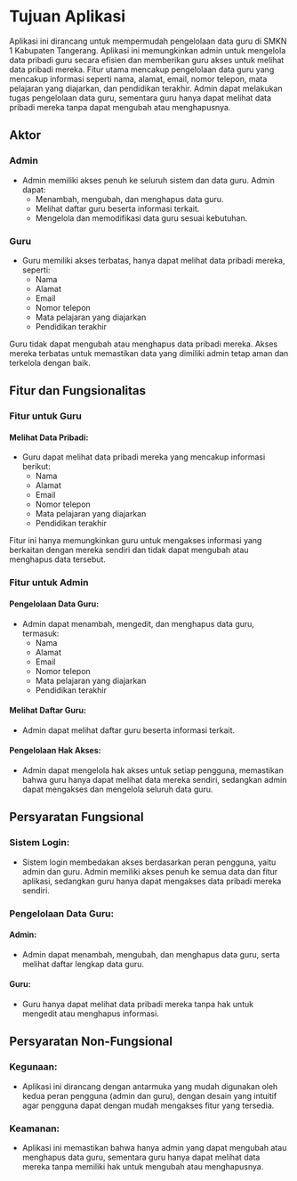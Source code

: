 # Tujuan Aplikasi
Aplikasi ini dirancang untuk mempermudah pengelolaan data guru di SMKN 1 Kabupaten Tangerang. Aplikasi ini memungkinkan admin untuk mengelola data pribadi guru secara efisien dan memberikan guru akses untuk melihat data pribadi mereka. Fitur utama mencakup pengelolaan data guru yang mencakup informasi seperti nama, alamat, email, nomor telepon, mata pelajaran yang diajarkan, dan pendidikan terakhir. Admin dapat melakukan tugas pengelolaan data guru, sementara guru hanya dapat melihat data pribadi mereka tanpa dapat mengubah atau menghapusnya.

## Aktor
### Admin
- Admin memiliki akses penuh ke seluruh sistem dan data guru. Admin dapat:
  - Menambah, mengubah, dan menghapus data guru.
  - Melihat daftar guru beserta informasi terkait.
  - Mengelola dan memodifikasi data guru sesuai kebutuhan.

### Guru
- Guru memiliki akses terbatas, hanya dapat melihat data pribadi mereka, seperti:
  - Nama
  - Alamat
  - Email
  - Nomor telepon
  - Mata pelajaran yang diajarkan
  - Pendidikan terakhir
  
Guru tidak dapat mengubah atau menghapus data pribadi mereka. Akses mereka terbatas untuk memastikan data yang dimiliki admin tetap aman dan terkelola dengan baik.

## Fitur dan Fungsionalitas
### Fitur untuk Guru
#### Melihat Data Pribadi:
- Guru dapat melihat data pribadi mereka yang mencakup informasi berikut:
  - Nama
  - Alamat
  - Email
  - Nomor telepon
  - Mata pelajaran yang diajarkan
  - Pendidikan terakhir
  
Fitur ini hanya memungkinkan guru untuk mengakses informasi yang berkaitan dengan mereka sendiri dan tidak dapat mengubah atau menghapus data tersebut.

### Fitur untuk Admin
#### Pengelolaan Data Guru:
- Admin dapat menambah, mengedit, dan menghapus data guru, termasuk:
  - Nama
  - Alamat
  - Email
  - Nomor telepon
  - Mata pelajaran yang diajarkan
  - Pendidikan terakhir
  
#### Melihat Daftar Guru:
- Admin dapat melihat daftar guru beserta informasi terkait.

#### Pengelolaan Hak Akses:
- Admin dapat mengelola hak akses untuk setiap pengguna, memastikan bahwa guru hanya dapat melihat data mereka sendiri, sedangkan admin dapat mengakses dan mengelola seluruh data guru.

## Persyaratan Fungsional
### Sistem Login:
- Sistem login membedakan akses berdasarkan peran pengguna, yaitu admin dan guru. Admin memiliki akses penuh ke semua data dan fitur aplikasi, sedangkan guru hanya dapat mengakses data pribadi mereka sendiri.

### Pengelolaan Data Guru:
#### Admin:
- Admin dapat menambah, mengubah, dan menghapus data guru, serta melihat daftar lengkap data guru.

#### Guru:
- Guru hanya dapat melihat data pribadi mereka tanpa hak untuk mengedit atau menghapus informasi.

## Persyaratan Non-Fungsional
### Kegunaan:
- Aplikasi ini dirancang dengan antarmuka yang mudah digunakan oleh kedua peran pengguna (admin dan guru), dengan desain yang intuitif agar pengguna dapat dengan mudah mengakses fitur yang tersedia.

### Keamanan:
- Aplikasi ini memastikan bahwa hanya admin yang dapat mengubah atau menghapus data guru, sementara guru hanya dapat melihat data mereka tanpa memiliki hak untuk mengubah atau menghapusnya.

